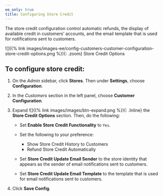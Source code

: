 ```yaml
---
ee_only: true
title: Configuring Store Credit
---
```


The store credit configuration control automatic refunds, the display of available credit in customers’ accounts, and the email template that is used for notifications sent to customers.

![]({% link images/images-ee/config-customers-customer-configuration-store-credit-options.png %}){: .zoom}
Store Credit Options

## To configure store credit:

1. On the _Admin_ sidebar, click **Stores**. Then under **Settings**, choose **Configuration**.

1. In the _Customers_ section in the left panel,  choose **Customer Configuration**.

1. Expand ![]({% link images/images/btn-expand.png %}){: .Inline} the **Store Credit Options** section. Then, do the following:

     - Set **Enable Store Credit Functionality** to `Yes`.

     - Set the following to your preference:

       - Show Store Credit History to Customers
       - Refund Store Credit Automatically

     - Set **Store Credit Update Email Sender** to the store identity that appears as the sender of email notifications sent to customers.

     - Set **Store Credit Update Email Template** to the template that is used for email notifications sent to customers.

1. Click **Save Config**.
